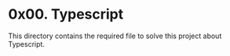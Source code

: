 # 0x00. Typescript
This directory contains the required file to solve this project about Typescript.
